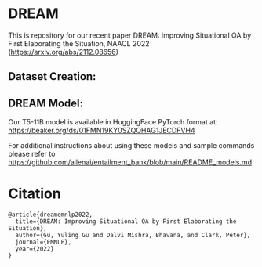 # DREAM

This is repository for our recent paper DREAM: Improving Situational QA by First Elaborating the Situation, NAACL 2022 (https://arxiv.org/abs/2112.08656)

## Dataset Creation:



## DREAM Model:
Our T5-11B model is available in HuggingFace PyTorch format at:
https://beaker.org/ds/01FMN19KY0SZQQHAG1JECDFVH4

For additional instructions about using these models and sample commands please refer to https://github.com/allenai/entailment_bank/blob/main/README_models.md


# Citation
```
@article{dreamemnlp2022,
  title={DREAM: Improving Situational QA by First Elaborating the Situation},
  author={Gu, Yuling Gu and Dalvi Mishra, Bhavana, and Clark, Peter},
  journal={EMNLP},
  year={2022}
}
```

